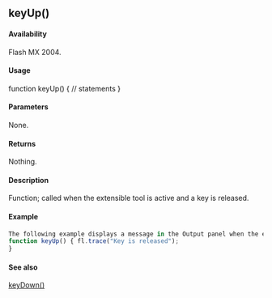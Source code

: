 ## keyUp()

#### Availability

Flash MX 2004.

#### Usage

function keyUp() {
// statements
}

#### Parameters

None.

#### Returns

Nothing.

#### Description

Function; called when the extensible tool is active and a key is released.

#### Example

```javascript
The following example displays a message in the Output panel when the extensible tool is active and a key is released.
function keyUp() { fl.trace("Key is released");
}

```
#### See also

[keyDown()](#!AdobeDocs/developers-animatesdk-docs/master/Top-Level_Functions_and_Methods/keyDown.md)
